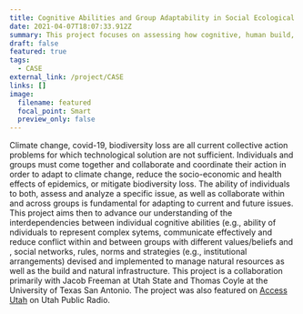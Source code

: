 ```yaml
---
title: Cognitive Abilities and Group Adaptability in Social Ecological Systems
date: 2021-04-07T18:07:33.912Z
summary: This project focuses on assessing how cognitive, human build, natural and social infrastructure affect adaptation and resilience.
draft: false
featured: true
tags:
  - CASE
external_link: /project/CASE
links: []
image:
  filename: featured
  focal_point: Smart
  preview_only: false
---
```

Climate change, covid-19, biodiversity loss are all current collective action problems for which technological solution are not sufficient. Individuals and groups must come together and collaborate and coordinate their action in order to adapt to climate change, reduce the socio-economic and health effects of epidemics, or mitigate biodiversity loss. The ability of individuals to both, assess and analyze a specific issue, as well as collaborate within and across groups is fundamental for adapting to current and future issues. This project aims then to advance our understanding of the interdependencies between individual cognitive abilities (e.g., ability of ndividuals to represent complex sytems, communicate effectively and reduce conflict within and between groups with different values/beliefs and , social networks, rules, norms and strategies (e.g., institutional arrangements) devised and implemented to manage natural resources as well as the build and natural infrastructure. This project is a collaboration primarily with Jacob Freeman at Utah State and Thomas Coyle at the University of Texas San Antonio. The project was also featured on [Access Utah](https://www.upr.org/post/iq-and-social-intelligence-wednesdays-access-utah) on Utah Public Radio.
